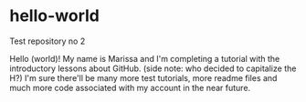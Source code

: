 # hello-world
Test repository no 2

Hello (world)! My name is Marissa and I'm completing a tutorial with the introductory lessons about GitHub. (side note: who decided to capitalize the H?)
I'm sure there'll be many more test tutorials, more readme files and much more code associated with my account in the near future.
